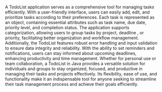 A TodoList application serves as a comprehensive tool for managing tasks efficiently. With a user-friendly interface, users can easily add, edit,
and prioritize tasks according to their preferences. Each task is represented as an object, containing essential attributes such as task name,
due date, priority level, and completion status. The application supports categorization, allowing users to group tasks by project, deadline
, or priority, facilitating better organization and workflow management. Additionally, the TodoList features robust error handling and input
validation to ensure data integrity and reliability. With the ability to set reminders and notifications, users can stay informed about upcoming 
deadlines, enhancing productivity and time management. Whether for personal use or team collaboration, a TodoList in Java provides a versatile solution
for individuals and groups to stay organized, focused, and productive in managing their tasks and projects effectively. Its flexibility, ease of use, and
functionality make it an indispensable tool for anyone seeking to streamline their task management process and achieve their goals efficiently.





